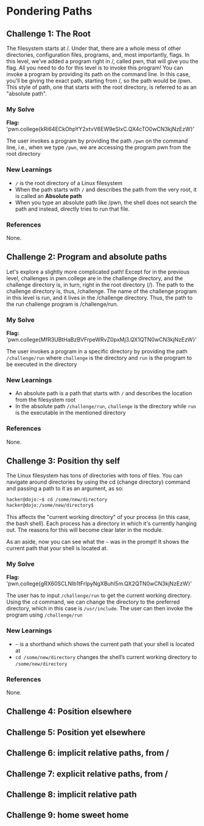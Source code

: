 # Pondering Paths 

## Challenge 1: The Root
The filesystem starts at /. Under that, there are a whole mess of other directories, configuration files, programs, and, most importantly, flags. In this level, we've added a program right in /, called pwn, that will give you the flag. All you need to do for this level is to invoke this program!
You can invoke a program by providing its path on the command line. In this case, you'll be giving the exact path, starting from /, so the path would be /pwn. This style of path, one that starts with the root directory, is referred to as an "absolute path".

### My Solve 
**Flag:** 'pwn.college{kRi64ECkOhpYY2xtvV6EW9eSIxC.QX4cTO0wCN3kjNzEzW}'

The user invokes a program by providing the path ```/pwn``` on the command line, i.e., when we type ```/pwn```, we are accessing the program pwn from the root directory   

### New Learnings 
- ```/``` is the root directory of a Linux filesystem
- When the path starts with ```/``` and describes the path from the very root, it is called an **Absolute path**
- When you type an absolute path like /pwn, the shell does not search the path and instead, directly tries to run that file.

### References 
None.

## Challenge 2: Program and absolute paths
Let's explore a slightly more complicated path! Except for in the previous level, challenges in pwn.college are in the challenge directory, and the challenge directory is, in turn, right in the root directory (/). The path to the challenge directory is, thus, /challenge. The name of the challenge program in this level is run, and it lives in the /challenge directory. Thus, the path to the run challenge program is /challenge/run.

### My Solve 
**Flag:** 'pwn.college{MfR3UBtHaBzBVFrpeWRvZ0pxMj3.QX1QTN0wCN3kjNzEzW}'

The user invokes a program in a specific directory by providing the path ```/challenge/run``` where ```challenge``` is the directory and ```run``` is the program to be executed in the directory

### New Learnings 
- An absolute path is a path that starts with ```/``` and describes the location from the filesystem root
- In the absolute path ```/challenge/run```, ```challenge``` is the directory while ```run``` is the executable in the mentioned directory 

### References 
None.

## Challenge 3: Position thy self
The Linux filesystem has tons of directories with tons of files. You can navigate around directories by using the cd (change directory) command and passing a path to it as an argument, as so:

```bash
hacker@dojo:~$ cd /some/new/directory
hacker@dojo:/some/new/directory$
```
This affects the "current working directory" of your process (in this case, the bash shell). Each process has a directory in which it's currently hanging out. The reasons for this will become clear later in the module.

As an aside, now you can see what the ```~``` was in the prompt! It shows the current path that your shell is located at.

### My Solve 
**Flag:** 'pwn.college{gRX60SCLNIb1tFrIpyNgXBuhI5m.QX2QTN0wCN3kjNzEzW}'

The user has to input ```/challenge/run``` to get the current working directory. Using the ```cd``` command, we can change the directory to the preferred directory, which in this case is ```/usr/include```. The user can then invoke the program using ```/challenge/run```

### New Learnings 
- ```~``` is a shorthand which shows the current path that your shell is located at
- ```cd /some/new/directory``` changes the shell’s current working directory to ```/some/new/directory```

### References 
None.

## Challenge 4: Position elsewhere

## Challenge 5: Position yet elsewhere

## Challenge 6: implicit relative paths, from /

## Challenge 7: explicit relative paths, from /

## Challenge 8: implicit relative path

## Challenge 9: home sweet home 
